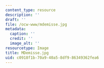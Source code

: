 ```yaml
---
content_type: resource
description: ''
draft: ''
file: /ocw-www/mdemisse.jpg
metadata:
  caption: ''
  credit: ''
  image_alt: ''
resourcetype: Image
title: MDemisse.jpg
uid: c0918f1b-70a9-40a5-8df9-86349362fea6
---
```


